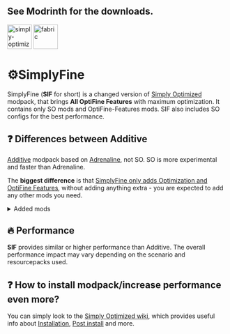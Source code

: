 ## See Modrinth for the downloads.

[<img alt="simply-optimized" height="56" src="https://cdn.jsdelivr.net/npm/@intergrav/devins-badges@3/assets/cozy/built-with/simply-optimized_vector.svg">](https://modrinth.com/modpack/sop)
[<img alt="fabric" height="56" src="https://cdn.jsdelivr.net/npm/@intergrav/devins-badges@3/assets/cozy/supported/fabric_vector.svg">](https://fabricmc.net/)

# ⚙️SimplyFine

SimplyFine (**SIF** for short) is a changed version of [Simply Optimized](https://modrinth.com/modpack/sop) modpack, that brings **All OptiFine Features** with maximum optimization. It contains only SO mods and OptiFine-Features mods. SIF also includes SO configs for the best performance.

## ❓ Differences between Additive

[Additive](https://modrinth.com/modpack/additive) modpack based on [Adrenaline](https://modrinth.com/modpack/adrenaline), not SO. SO is more experimental and faster than Adrenaline. 

The **biggest difference** is that <u>SimplyFine only adds Optimization and OptiFine Features</u>, without adding anything extra - you are expected to add any other mods you need.

<details>
<summary>Added mods</summary>

## OptiFine Features*:

 - [Animatica](https://modrinth.com/mod/animatica) by [FoundationGames](https://modrinth.com/user/FoundationGames) - MCPatcher/OptiFine Animated Texture Format;
 - [Capes](https://modrinth.com/mod/capes) by [caelthecolher](https://modrinth.com/user/caelthecolher) - Capes from OptiFine, LabyMod, MinecraftCapes, etc;
 - [CIT Resewn](https://modrinth.com/mod/cit-resewn) by [shsupercm](https://modrinth.com/user/shsupercm) - Custom Item Textures from MCPatcher/OptiFine resource packs;
 - [Colormatic](https://modrinth.com/mod/colormatic) by [kvverti](https://modrinth.com/user/kvverti) (1.18.2, 1.19.2) - OptiFine Colormaps;
 - [Continuity](https://modrinth.com/mod/continuity) by [peppercode1](https://modrinth.com/user/peppercode1) - Connected Textures and Emissives;
 - [[EMF] Entity Model Features](https://modrinth.com/mod/entity-model-features) by [Traben](https://modrinth.com/user/Traben) - OptiFine Custom Entity Models;
 - [[ETF] Entity Texture Features](https://modrinth.com/mod/entitytexturefeatures) by [Traben](https://modrinth.com/user/Traben) - Emissive, Random & Custom Texture for entities;
 - [FabricSkyBoxes](https://modrinth.com/mod/fabricskyboxes) by [AMereBagatelle](https://modrinth.com/user/AMereBagatelle) - Custom SkyBoxes;
 - [FabricSkyBoxes Interop](https://modrinth.com/mod/fabricskyboxes-interop) by [FlashyReese](https://modrinth.com/user/FlashyReese) - FabricSkyBoxes Interoperability for MCPatcher/OptiFine Skies;
 - [Iris Shaders](https://modrinth.com/mod/iris) by [IrisShaders team](https://github.com/IrisShaders) - OptiFine Shaderpacks;
 - [LambdaBetterGrass](https://modrinth.com/mod/lambdabettergrass) by [LambdAurora](https://modrinth.com/user/LambdAurora) (**1.16.5 - 1.19.2****) - Better Grass and Snow;
 - [LambDynamicLights](https://modrinth.com/mod/lambdynamiclights) by [LambdAurora](https://modrinth.com/user/LambdAurora) - Dynamic Lights;
 - [OptiGUI](https://modrinth.com/mod/optigui) by [opekope2](https://modrinth.com/user/opekope2) - Custom Inventory GUIs;
 - [Polytone](https://modrinth.com/mod/polytone) by [MehVahdJukaar](https://modrinth.com/user/MehVahdJukaar) (1.20.1, 1.20.4) - OptiFine Colormaps, etc;
 - [Puzzle](https://modrinth.com/mod/puzzle) by [Motschen](https://modrinth.com/user/Motschen) - Allows you to customize resource pack splash screen;
 - [Sodium Extra](https://modrinth.com/mod/sodium-extra) by [FlashyReese](https://modrinth.com/user/FlashyReese) - Adds Extra features to the Sodium settings;
 - [Zoomify](https://modrinth.com/mod/zoomify) by [isxander](https://modrinth.com/user/isxander) - Zoom mod with high customizability.

## Some not OptiFine-Features mods:

 - [fast-ip-ping](https://modrinth.com/mod/fast-ip-ping) by [fallen-breath](https://modrinth.com/user/fallen-breath) - Laggy reversed DNS lookup for pure IP server addresses;
 - [FastQuit](https://modrinth.com/mod/fastquit) by [KingContaria](https://modrinth.com/user/KingContaria) - Lets you return to the Title Screen early while your world is still saving in the background;
 - [Mod Menu](https://modrinth.com/mod/modmenu) by [TerraformersMC](https://github.com/TerraformersMC) - Mod menu to view the list of mods and config them in-game;
 - [Reese's Sodium Options](https://modrinth.com/mod/reeses-sodium-options) by [FlashyReese](https://modrinth.com/user/FlashyReese) - Alternative Options Menu for Sodium.

### * 1.16.5 have very decreased list of mods for OptiFine features
### ** 1.19.4 and higher replace [LambdaBetterGrass](https://modrinth.com/mod/lambdabettergrass) by [Fast Better Grass](https://modrinth.com/resourcepack/fast-better-grass) resource pack

</details>

## 🔥 Performance

**SIF** provides similar or higher performance than Additive.
The overall performance impact may vary depending on the scenario and resourcepacks used.

## ❓ How to install modpack/increase performance even more?

You can simply look to the [Simply Optimized wiki](https://github.com/HyperSoop/Simply-Optimized/wiki), which provides useful info about [Installation](https://github.com/HyperSoop/Simply-Optimized/wiki/Installation), [Post install](https://github.com/HyperSoop/Simply-Optimized/wiki/Post%E2%80%90install) and more.
